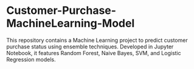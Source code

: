 # Customer-Purchase-MachineLearning-Model
This repository contains a Machine Learning project to predict customer purchase status using ensemble techniques. Developed in Jupyter Notebook, it features Random Forest, Naive Bayes, SVM, and Logistic Regression models. 
